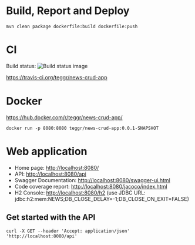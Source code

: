# Build, Report and Deploy

	mvn clean package dockerfile:build dockerfile:push

# CI

Build status: ![Build status image](https://travis-ci.org/teggr/news-crud-app.svg?branch=master)

<https://travis-ci.org/teggr/news-crud-app>
	
# Docker 

<https://hub.docker.com/r/teggr/news-crud-app/>

	docker run -p 8080:8080 teggr/news-crud-app:0.0.1-SNAPSHOT

# Web application

* Home page: <http://localhost:8080/>
* API: <http://localhost:8080/api>
* Swagger Documentation: <http://localhost:8080/swagger-ui.html>
* Code coverage report: <http://localhost:8080/jacoco/index.html>
* H2 Console: <http://localhost:8080/h2> (use JDBC URL: jdbc:h2:mem:NEWS;DB_CLOSE_DELAY=-1;DB_CLOSE_ON_EXIT=FALSE)

## Get started with the API 

	curl -X GET --header 'Accept: application/json' 'http://localhost:8080/api'
